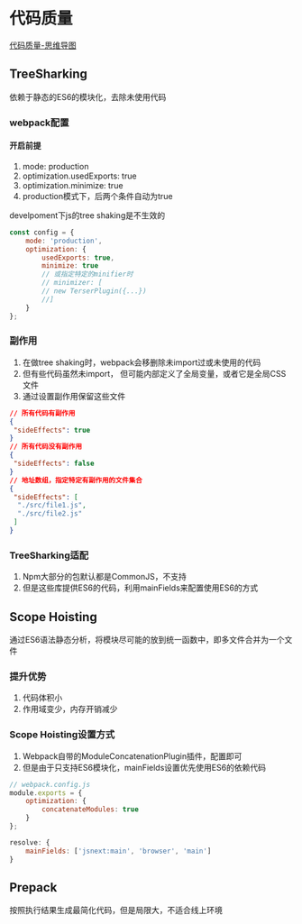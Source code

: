 # 代码质量

[代码质量-思维导图](./mind/04-代码质量.html)

## TreeSharking

依赖于静态的ES6的模块化，去除未使用代码

### webpack配置

#### 开启前提

1. mode: production
2. optimization.usedExports: true
3. optimization.minimize: true
4. production模式下，后两个条件自动为true

develpoment下js的tree shaking是不生效的

```js
const config = {
    mode: 'production',
    optimization: {
        usedExports: true,
        minimize: true
        // 或指定特定的minifier时
        // minimizer: [                
        // new TerserPlugin({...})
        //]
    }
};
```

### 副作用

1. 在做tree shaking时，webpack会移删除未import过或未使用的代码
2. 但有些代码虽然未import， 但可能内部定义了全局变量，或者它是全局CSS文件
3. 通过设置副作用保留这些文件

```json
// 所有代码有副作用
{
 "sideEffects": true
}
// 所有代码没有副作用
{
 "sideEffects": false
}
// 地址数组，指定特定有副作用的文件集合
{
 "sideEffects": [
  "./src/file1.js",
  "./src/file2.js"
 ]
}
```

### TreeSharking适配

1. Npm大部分的包默认都是CommonJS，不支持
2. 但是这些库提供ES6的代码，利用mainFields来配置使用ES6的方式

## Scope Hoisting

通过ES6语法静态分析，将模块尽可能的放到统一函数中，即多文件合并为一个文件

### 提升优势

1. 代码体积小
2. 作用域变少，内存开销减少

### Scope Hoisting设置方式

1. Webpack自带的ModuleConcatenationPlugin插件，配置即可
2. 但是由于只支持ES6模块化，mainFields设置优先使用ES6的依赖代码

```js
// webpack.config.js
module.exports = {
    optimization: {
        concatenateModules: true
    }
};
```

```js
resolve: {
    mainFields: ['jsnext:main', 'browser', 'main']
}
```

## Prepack

按照执行结果生成最简化代码，但是局限大，不适合线上环境
